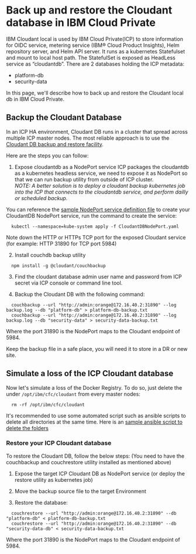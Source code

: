 # Back up and restore the Cloudant database in IBM Cloud Private

IBM Cloudant local is used by IBM Cloud Private(ICP) to store information for OIDC service, metering service (IBM® Cloud Product Insights), Helm repository server, and Helm API server.
It runs as a kubernetes Statefulset and mount to local host path. The StatefulSet is exposed as HeadLess service as “cloudantdb”.
There are 2 databases holding the ICP metadata:

* platform-db
* security-data

In this page, we'll describe how to back up and restore the Cloudant local db in IBM Cloud Private.


## Backup the Cloudant Database

In an ICP HA environment, Cloudant DB runs in a cluster that spread across multiple ICP master nodes. The most reliable approach is to use the [Cloudant DB backup and restore facility](https://developer.ibm.com/clouddataservices/2016/03/22/simple-couchdb-and-cloudant-backup/).

Here are the steps you can follow:

1. Expose cloudantdb as a NodePort service
ICP packages the cloudantdb as a kubernetes headless service, we need to expose it as NodePort so that we can run backup utility from outside of ICP cluster.   
*NOTE: A better solution is to deploy a cloudant backup kubernetes job into the ICP that connects to the cloudantdb service, and perform dailly or scheduled backup.*

You can reference the [sample NodePort service definition file](../scripts/CloudantDBNodePort.yaml) to create your CloudantDB NodePort service, run the command to create the service:
```
  kubectl --namespace=kube-system apply -f CloudantDBNodePort.yaml
```
Note down the HTTP or HTTPs TCP port for the exposed Cloudant service (for example: HTTP 31890 for TCP port 5984)

2. Install couchdb backup utility

```
  npm install -g @cloudant/couchbackup
```

3. Find the cloudant database admin user name and password from ICP secret via ICP console or command line tool.

4. Backup the Cloudant DB with the following command:

```
  couchbackup --url "http://admin:orange@172.16.40.2:31890" --log backup.log --db "platform-db" > platform-db-backup.txt
  couchbackup --url "http://admin:orange@172.16.40.2:31890" --log backup.log --db "security-data" > security-data-backup.txt
```

Where the port 31890 is the NodePort maps to the Cloudant endpoint of 5984.

Keep the backup file in a safe place, you will need it to store in a DR or new site.

## Simulate a loss of the ICP Cloudant database

Now let's simulate a loss of the Docker Registry. To do so, just delete the  under `/opt/ibm/cfc/cloudant` from every master nodes:

```
  rm -rf /opt/ibm/cfc/cloudant
```

It's recommended to use some automated script such as ansible scripts to delete all directories at the same time.
Here is an [sample ansible script to delete the folders](../scripts/move_cloundant_on_masters.yml)


### Restore your ICP Cloudant database

To restore the Cloudant DB, follow the below steps:
(You need to have the couchbackup and couchrestore utility installed as mentioned above)


1. Expose the target ICP Cloudant DB as NodePort service (or deploy the restore utility as kubernetes job)

2. Move the backup source file to the target Environment

3. Restore the database:
```
  couchrestore --url "http://admin:orange@172.16.40.2:31890" --db "platform-db" < platform-db-backup.txt
  couchrestore --url "http://admin:orange@172.16.40.2:31890" --db "security-data-db" < security-data-backup.txt
```

Where the port 31890 is the NodePort maps to the Cloudant endpoint of 5984.
